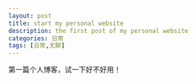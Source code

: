 ```yaml
---
layout: post
title: start my personal website
description: the first post of my personal website
categories: 日常
tags: [日常,无聊]
---
```


第一篇个人博客，试一下好不好用！
